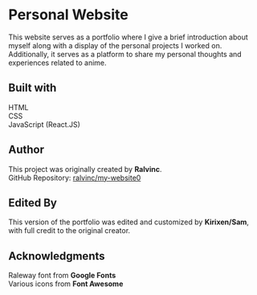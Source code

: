 # Personal Website

This website serves as a portfolio where I give a brief introduction about myself along with a display of the personal projects I worked on. Additionally, it serves as a platform to share my personal thoughts and experiences related to anime.

## Built with

HTML  
CSS  
JavaScript (React.JS)

## Author

This project was originally created by **Ralvinc**.  
GitHub Repository: [ralvinc/my-website0](https://github.com/ralvinc/my-website0)

## Edited By

This version of the portfolio was edited and customized by **Kirixen/Sam**, with full credit to the original creator.

## Acknowledgments

Raleway font from **Google Fonts**  
Various icons from **Font Awesome**
